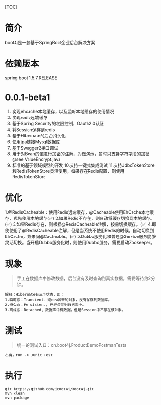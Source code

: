 [TOC]

# 简介
boot4j是一款基于SpringBoot企业后台解决方案

# 依赖版本
spring boot 1.5.7.RELEASE
# 0.0.1-beta1
1. 实现ehcache本地缓存，以及监听本地缓存的使用情况
2. 实现redis远端缓存
3. 基于Spring Security的权限控制、Oauth2.0认证
4. 将Session保存到redis
5. 基于Hibernate的后台持久化
6. 使用jpa链接Mysql数据库
7. 基于Swagger2接口调试
8. 用于对Bean的值进行加密的注解，为做演示，暂时只支持字符字段的加密 @see ValueEncrypt.java
9. 标准的基于领域模型的开发
10.支持一键式集成测试
11.支持JdbcTokenStore和RedisTokenStore灵活使用，如果存在Redis配置，则使用RedisTokenStore

# 优化
1.@RedisCacheable：使用Redis远端缓存，@Cacheable使用EhCache本地缓存，优先使用本地缓存(✅)
2.如果Redis不存在，则自动将缓存切换到本地缓存。(✅)
3.如果Redis存在，则根据@RedisCacheable注解，按需切换缓存。(✅)
4.即使使用了@RedisCacheable注解，但是当系统不使用Redis的时候，自动切换到EhCache，效果同@Cacheable。(✅)
5.Dubbo服务化和普通@Service服务能够灵活切换。当开启Dubbo服务化时，则使用Dubbo服务，需要启动Zookeeper。

# 现象
> 手工在数据库中修改数据，后台没有及时查询到真实数据，需要等待约2分钟。
```
解释：Hibernate有三个状态，即：
1.瞬时态：Transient, 刚new出来的对象，没有保存到数据库。
2.持久态：Persistent, 已经保存到数据库中。
3.离线态：Detached, 数据库中有数据，但是Session中不存在该对象。
```

# 测试
> 统一的测试入口：cn.boot4j.ProductDemoPostmanTests
```
右键，run -> Junit Test
```

# 执行
```
git https://github.com/iBoot4j/boot4j.git
mvn clean 
mvn package
```